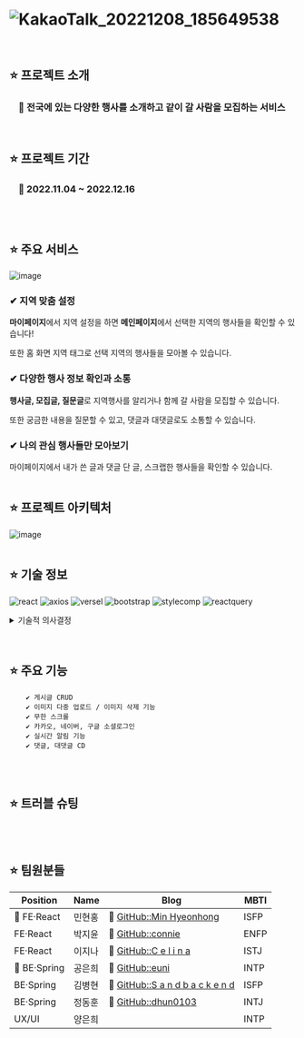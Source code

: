 # ![KakaoTalk_20221208_185649538](https://user-images.githubusercontent.com/90454621/207082891-4dc7cee1-1542-4169-8f39-f95cb59c6a45.png)
<br/>

## ⭐️ 프로젝트 소개  
### &nbsp;&nbsp;&nbsp;&nbsp;📌 전국에 있는 다양한 행사를 소개하고 같이 갈 사람을 모집하는 서비스

<br/>

## ⭐️ 프로젝트 기간 
### &nbsp;&nbsp;&nbsp;&nbsp;📌 2022.11.04 ~ 2022.12.16

<br/>
<br/>

## ⭐️ 주요 서비스
![image](https://user-images.githubusercontent.com/90454621/207088933-8d19917d-2a1d-443d-9db2-54b5ed1636ea.png)
<br/>
### ✔ 지역 맞춤 설정
**마이페이지**에서 지역 설정을 하면 **메인페이지**에서 선택한 지역의 행사들을 확인할 수 있습니다!

 또한 홈 화면 지역 태그로 선택 지역의 행사들을 모아볼 수 있습니다.
 ### ✔ 다양한 행사 정보 확인과 소통
 **행사글, 모집글, 질문글**로 지역행사를 알리거나 함께 갈 사람을 모집할 수 있습니다. 

또한 궁금한 내용을 질문할 수 있고, 댓글과 대댓글로도 소통할 수 있습니다.
### ✔ 나의 관심 행사들만 모아보기
마이페이지에서 내가 쓴 글과 댓글 단 글, 스크랩한 행사들을 확인할 수 있습니다.
<br/>
<br/>

## ⭐️ 프로젝트 아키텍처
![image](https://user-images.githubusercontent.com/90454621/207092153-22bbdb8d-bdf2-4602-a5c7-0cb3f3091b5f.png)
<br/>
<br/>

## ⭐️ 기술 정보
![react](https://user-images.githubusercontent.com/90454621/207085400-4fc1dbd6-a4ad-4e54-87a0-5ddf414f932a.svg)
![axios](https://user-images.githubusercontent.com/90454621/207085575-f3c559d2-1621-43a7-b78f-7a6de331784c.svg)
![versel](https://user-images.githubusercontent.com/90454621/207085784-bdad387e-57a4-4734-ac88-486d6ec48c59.svg)
![bootstrap](https://user-images.githubusercontent.com/90454621/207086086-96916e96-b628-4c41-98f9-871ce296cce5.svg)
![stylecomp](https://user-images.githubusercontent.com/90454621/207086411-6aed9818-279e-4112-abea-60b779ad3487.svg)
![reactquery](https://user-images.githubusercontent.com/90454621/207086571-44c76c42-152f-406c-98f6-670df17e286b.svg)


<details>
<summary> 기술적 의사결정 </summary>
<div markdown="1">

- React

        여러 컴포넌트로 나눠 작업을 하면 가독성이 높고, 캡슐화 또는 재사용과 같은 장점을 가지고 있어 선택하게 되었습니다.

- axios

        Promise 기반으로 만들어진 axios는 데이터를 다루기 편리하고 브라우저 호환성이 뛰어나 선택하게 되었습니다.

- vercel

        vercel은 편리한 CI/CD와 간편한 도메인, env설정, 국내에 CDN region을 가지고 있는 이유로 선정하게 되었습니다.

- event-source-polyfill

        실시간 알람을 구현하면서 sse연결할 때 header에 토큰을 담아 보내기 위해 사용했습니다.

- react-boot-strap

        react-boot-strap의 carousel과 tab을 활용하여 개발속도를 향상시키기 위해 사용했습니다.

- styled-components

        CSS를 컴포넌트 단위로 쪼갤 수 있어 사용 빈도가 높은 CSS를 재사용할 수 있고 다양한 스타일들을 분기처리를 할 수 있어 Styled-Component를 사용했습니다.

- browser-image-compression

        사이트 초기 로딩 속도 개선 작업 중 업로드 하는 이미지의 리사이징이 필요하여 선정했습니다.
- react-query

        client state와 server state를 구분할 수 있고, 코드의 복잡성이 줄어들고 server state관리가 용이하여 선정했습니다.
</div>
</details>
<br/>
<br/>

## ⭐️ 주요 기능
        ✔ 게시글 CRUD 
        ✔ 이미지 다중 업로드 / 이미지 삭제 기능
        ✔ 무한 스크롤
        ✔ 카카오, 네이버, 구글 소셜로그인
        ✔ 실시간 알림 기능
        ✔ 댓글, 대댓글 CD
<br/>
<br/>

## ⭐️ 트러블 슈팅


<br/>
<br/>

## ⭐️ 팀원분들
| Position                 | Name   | Blog                                                     | MBTI |
| ------------------------ | ------ | -------------------------------------------------------- | ---- |
| 🔰 FE·React | 민현홍 | 🔗 [GitHub::Min Hyeonhong](https://github.com/minhyeonhong)       | ISFP |
| FE·React   | 박지윤 | 🔗 [GitHub::connie](https://github.com/verocony)     | ENFP |
| FE·React   | 이지나 | 🔗 [GitHub::C e l i n a](https://github.com/LEEJEENA)     | ISTJ |
| 🔰 BE·Spring             | 공은희 | 🔗 [GitHub::euni](https://github.com/euni1004) | INTP |
| BE·Spring                | 김병현 | 🔗 [GitHub::S a n d b a c k e n d](https://github.com/KimByeungHyun)   | ISFP |
| BE·Spring                | 정동훈 | 🔗 [GitHub::dhun0103](https://github.com/dhun0103)   | INTJ |
| UX/UI                    | 양은희 |                                                          | INTP |